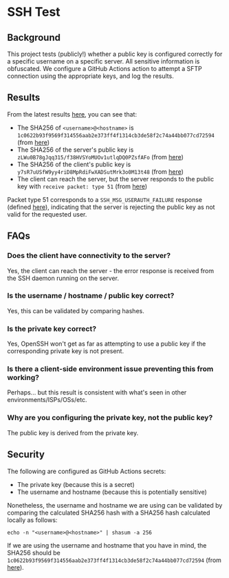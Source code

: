 # SSH Test

## Background

This project tests (publicly!) whether a public key is configured correctly for a specific username on a specific server.  All sensitive information is obfuscated.  We configure a GitHub Actions action to attempt a SFTP connection using the appropriate keys, and log the results.


## Results

From the latest results [here](https://github.com/12v/ssh-test/actions/runs/6697895397/job/18198747787), you can see that:
 * The SHA256 of `<username>@<hostname>` is `1c0622b93f9569f314556aab2e373ff4f1314cb3de58f2c74a44bb077cd72594` (from [here](https://github.com/12v/ssh-test/actions/runs/6697895397/job/18198747787#step:5:9))
 * The SHA256 of the server's public key is `zLWu0B78gJqq315/f38HVSYoMUOv1utlqDQ0PZsfAFo` (from [here](https://github.com/12v/ssh-test/actions/runs/6697895397/job/18198747787#step:6:67))
 * The SHA256 of the client's public key is `y7sR7uUSfW9yy4riD8MpRdiFwXADSutMrk3o0M13t48` (from [here](https://github.com/12v/ssh-test/actions/runs/6697895397/job/18198747787#step:6:102))
 * The client can reach the server, but the server responds to the public key with `receive packet: type 51` (from [here](https://github.com/12v/ssh-test/actions/runs/6697895397/job/18198747787#step:6:93))

Packet type 51 corresponds to a `SSH_MSG_USERAUTH_FAILURE` response (defined [here](https://www.ietf.org/rfc/rfc4252.txt)), indicating that the server is rejecting the public key as not valid for the requested user.


## FAQs

### Does the client have connectivity to the server?
Yes, the client can reach the server - the error response is received from the SSH daemon running on the server.

### Is the username / hostname / public key correct?
Yes, this can be validated by comparing hashes.

### Is the private key correct?
Yes, OpenSSH won't get as far as attempting to use a public key if the corresponding private key is not present.

### Is there a client-side environment issue preventing this from working?
Perhaps... but this result is consistent with what's seen in other environments/ISPs/OSs/etc.

### Why are you configuring the private key, not the public key?
The public key is derived from the private key.


## Security

The following are configured as GitHub Actions secrets:
* The private key (because this is a secret)
* The username and hostname (because this is potentially sensitive)

Nonetheless, the username and hostname we are using can be validated by comparing the calculated SHA256 hash with a SHA256 hash calculated locally as follows:

`echo -n "<username>@<hostname>" | shasum -a 256`

If we are using the username and hostname that you have in mind, the SHA256 should be `1c0622b93f9569f314556aab2e373ff4f1314cb3de58f2c74a44bb077cd72594` (from [here](https://github.com/12v/ssh-test/actions/runs/6697895397/job/18198747787#step:5:9)).

